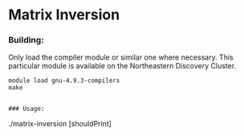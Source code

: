 # Matrix Inversion

### Building: 
Only load the compiler module or similar one where necessary.
This particular module is available on the Northeastern Discovery Cluster.
```
module load gnu-4.9.3-compilers
make


### Usage:
```
./matrix-inversion [shouldPrint]
```
